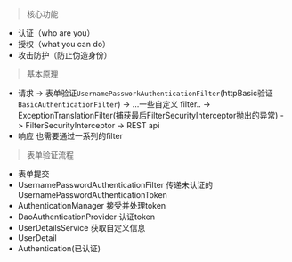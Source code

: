> 核心功能 
+ 认证（who are you）
+ 授权（what you can do）
+ 攻击防护（防止伪造身份）

> 基本原理
+ 请求 -> 表单验证`UsernamePassworkAuthenticationFilter`(httpBasic验证`BasicAuthenticationFilter`) -> ...一些自定义 filter..
    -> ExceptionTranslationFilter(捕获最后FilterSecurityInterceptor抛出的异常) -> FilterSecurityInterceptor -> REST api
+ 响应 也需要通过一系列的filter

> 表单验证流程
+ 表单提交
+ UsernamePasswordAuthenticationFilter 传递未认证的 UsernamePasswordAuthenticationToken
+ AuthenticationManager 接受并处理token
+ DaoAuthenticationProvider 认证token
+ UserDetailsService 获取自定义信息
+ UserDetail
+ Authentication(已认证)
    